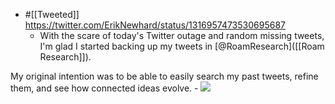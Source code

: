 - #[[Tweeted]] https://twitter.com/ErikNewhard/status/1316957473530695687
    - With the scare of today's Twitter outage and random missing tweets, I'm glad I started backing up my tweets in [@RoamResearch]([[Roam Research]]).

My original intention was to be able to easily search my past tweets, refine them, and see how connected ideas evolve.
        - ![](https://firebasestorage.googleapis.com/v0/b/firescript-577a2.appspot.com/o/imgs%2Fapp%2Feriknewhard%2FtbCl-Gf0K_.png?alt=media&token=593162bd-536c-44cb-9154-d262ee23bab1)
